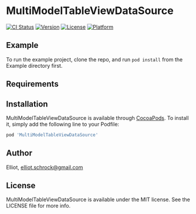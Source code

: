 # MultiModelTableViewDataSource

[![CI Status](http://img.shields.io/travis/Elliot/MultiModelTableViewDataSource.svg?style=flat)](https://travis-ci.org/Elliot/MultiModelTableViewDataSource)
[![Version](https://img.shields.io/cocoapods/v/MultiModelTableViewDataSource.svg?style=flat)](http://cocoapods.org/pods/MultiModelTableViewDataSource)
[![License](https://img.shields.io/cocoapods/l/MultiModelTableViewDataSource.svg?style=flat)](http://cocoapods.org/pods/MultiModelTableViewDataSource)
[![Platform](https://img.shields.io/cocoapods/p/MultiModelTableViewDataSource.svg?style=flat)](http://cocoapods.org/pods/MultiModelTableViewDataSource)

## Example

To run the example project, clone the repo, and run `pod install` from the Example directory first.

## Requirements

## Installation

MultiModelTableViewDataSource is available through [CocoaPods](http://cocoapods.org). To install
it, simply add the following line to your Podfile:

```ruby
pod 'MultiModelTableViewDataSource'
```

## Author

Elliot, elliot.schrock@gmail.com

## License

MultiModelTableViewDataSource is available under the MIT license. See the LICENSE file for more info.
